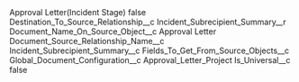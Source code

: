 <?xml version="1.0" encoding="UTF-8"?>
<CustomMetadata xmlns="http://soap.sforce.com/2006/04/metadata" xmlns:xsi="http://www.w3.org/2001/XMLSchema-instance" xmlns:xsd="http://www.w3.org/2001/XMLSchema">
    <label>Approval Letter(Incident Stage)</label>
    <protected>false</protected>
    <values>
        <field>Destination_To_Source_Relationship__c</field>
        <value xsi:type="xsd:string">Incident_Subrecipient_Summary__r</value>
    </values>
    <values>
        <field>Document_Name_On_Source_Object__c</field>
        <value xsi:type="xsd:string">Approval Letter</value>
    </values>
    <values>
        <field>Document_Source_Relationship_Name__c</field>
        <value xsi:type="xsd:string">Incident_Subrecipient_Summary__c</value>
    </values>
    <values>
        <field>Fields_To_Get_From_Source_Objects__c</field>
        <value xsi:nil="true"/>
    </values>
    <values>
        <field>Global_Document_Configuration__c</field>
        <value xsi:type="xsd:string">Approval_Letter_Project</value>
    </values>
    <values>
        <field>Is_Universal__c</field>
        <value xsi:type="xsd:boolean">false</value>
    </values>
</CustomMetadata>

